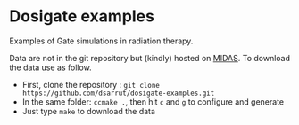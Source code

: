 Dosigate examples
=================

Examples of Gate simulations in radiation therapy. 

Data are not in the git repository but (kindly) hosted on [MIDAS](http://midas3.kitware.com/midas/community/28). To download the data use as follow.

 * First, clone the repository : ```git clone https://github.com/dsarrut/dosigate-examples.git``` 
 * In the same folder: ```ccmake .```, then hit `c` and `g` to configure and generate
 * Just type ```make``` to download the data





